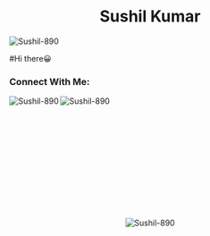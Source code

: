 <h1 align="center"> Sushil Kumar </h1>
<p align="left"> <img src="https://komarev.com/ghpvc/?username=Sushil-890&label=Profile%20views&color=0e75b6&style=flat" alt="Sushil-890" /> </p>
#Hi there&#x1F600
<h3 align="left">Connect With Me:</h3>
<p><img align="left" src="https://github-readme-stats.vercel.app/api?username=Sushil-890&show_icons=true&locale=en" alt="Sushil-890" />

<img align="left" src="https://github-readme-streak-stats.herokuapp.com/?user=Sushil-890&" alt="Sushil-890" /></p>
<br><br>
<br><br>
<br><br>
<br><br>
<br><br>
<br><br>
<p align="center"><img src="https://github-readme-stats.vercel.app/api/top-langs?username=Sushil-890&show_icons=true&locale=en&layout=compact" alt="Sushil-890" /></p>
